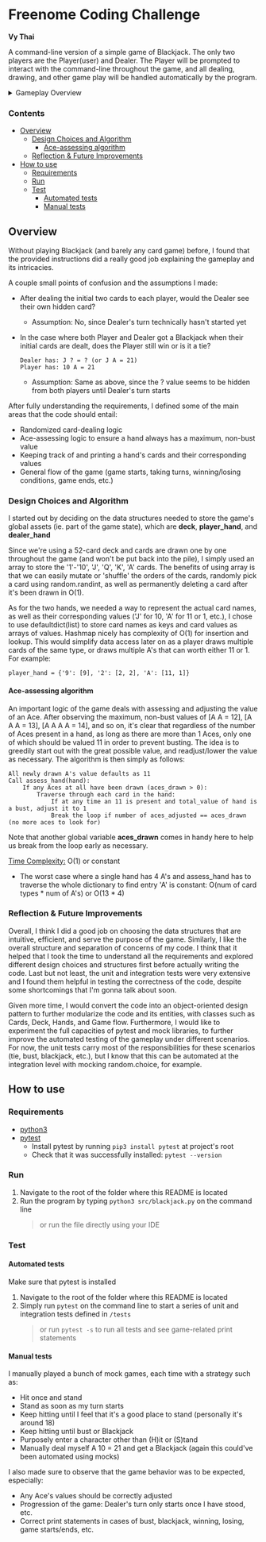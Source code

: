 # Freenome Coding Challenge
**Vy Thai**

A command-line version of a simple game of Blackjack. The only two players are the Player(user) and 
Dealer. The Player will be prompted to interact with the command-line throughout the game, and all dealing,
drawing, and other game play will be handled automatically by the program.


<details>
    <summary>Gameplay Overview</summary>
    
    1. Deal initial cards (two cards to each player)
    2. Display initial hands (hiding dealer's second card and score)
    3. Prompt user (Hit or Stand?)
        * Hit: add card to hand (check if busted)
        * Stand: end turn
        * show updated hand and value
        * repeat until player has stood, won (score == 21), or busted (score > 21)
    4. Dealer plays (if player has neither busted nor won)
        * print dealer's full hand, score
        * dealer keeps hitting until score >= 17
    5. Decide and report the winner, including hands and scores where relevant
</details>

### Contents
* [Overview](#overview)
    * [Design Choices and Algorithm](#design-choices-and-algorithm)
        * [Ace-assessing algorithm](#ace-assessing-algorithm)
    * [Reflection & Future Improvements](#reflection--future-improvements)
* [How to use](#how-to-use)
    * [Requirements](#requirements)
    * [Run](#run)
    * [Test](#test)
        * [Automated tests](#automated-tests)
        * [Manual tests](#manual-tests)

## Overview
Without playing Blackjack (and barely any card game) before, I found that the provided instructions 
did a really good job explaining the gameplay and its intricacies.

A couple small points of confusion and the assumptions I made:

* After dealing the initial two cards to each player, would the Dealer see their own hidden card?

    * Assumption: No, since Dealer's turn technically hasn't started yet

* In the case where both Player and Dealer got a Blackjack when their initial cards are dealt,
does the Player still win or is it a tie?
    ```
    Dealer has: J ? = ? (or J A = 21)
    Player has: 10 A = 21
    ```
   * Assumption: Same as above, since the ? value seems to be hidden from both players until Dealer's turn
starts

After fully understanding the requirements, I defined some of the main areas that the code should 
entail:

* Randomized card-dealing logic
* Ace-assessing logic to ensure a hand always has a maximum, non-bust value
* Keeping track of and printing a hand's cards and their corresponding values
* General flow of the game (game starts, taking turns, winning/losing conditions, game ends, etc.)


### Design Choices and Algorithm
I started out by deciding on the data structures needed to store the game's global assets (ie. part of 
the game state), which are **deck**, **player_hand**, and **dealer_hand**

Since we're using a 52-card deck and cards are drawn one by one throughout the game (and won't be put
back into the pile), I simply used an array to store the '1'-'10', 'J', 'Q', 'K', 'A' cards. The benefits
of using array is that we can easily mutate or 'shuffle' the orders of the cards, randomly pick a 
card using random.randint, as well as permanently deleting a card after it's been drawn in O(1).

As for the two hands, we needed a way to represent the actual card names, as well as their corresponding
values ('J' for 10, 'A' for 11 or 1, etc.), I chose to use defaultdict(list) to store card names as
keys and card values as arrays of values. Hashmap nicely has complexity of O(1) for insertion and 
lookup. This would simplify data access later on as a player draws multiple cards of the same type, 
or draws multiple A's that can worth either 11 or 1. For example:

    player_hand = {'9': [9], '2': [2, 2], 'A': [11, 1]}
    
#### Ace-assessing algorithm
An important logic of the game deals with assessing and adjusting the value of an Ace. After observing
the maximum, non-bust values of [A A = 12], [A A A = 13], [A A A A = 14], and so on, it's clear that
regardless of the number of Aces present in a hand, as long as there are more than 1 Aces, only one
of which should be valued 11 in order to prevent busting. The idea is to greedily start out with
the great possible value, and readjust/lower the value as necessary. The algorithm is then simply as follows:

    All newly drawn A's value defaults as 11
    Call assess_hand(hand):
        If any Aces at all have been drawn (aces_drawn > 0):
            Traverse through each card in the hand:
                If at any time an 11 is present and total_value of hand is a bust, adjust it to 1
                Break the loop if number of aces_adjusted == aces_drawn (no more aces to look for)

Note that another global variable **aces_drawn** comes in handy here to help us break from the loop early
as necessary.

<ins>Time Complexity:</ins> O(1) or constant
   * The worst case where a single hand has 4 A's and assess_hand has to traverse 
the whole dictionary to find entry 'A' is constant: O(num of card types * num of A's) or O(13 * 4)

### Reflection & Future Improvements
Overall, I think I did a good job on choosing the data structures that are intuitive, efficient, and 
serve the purpose of the game. Similarly, I like the overall structure and separation of concerns of 
my code. I think that it helped that I took the time to understand all the requirements and explored 
different design choices and structures first before actually writing the code. Last but not least, 
the unit and integration tests were very extensive and I found them helpful in testing the correctness 
of the code, despite some shortcomings that I'm gonna talk about soon.

Given more time, I would convert the code into an object-oriented design pattern to further modularize
the code and its entities, with classes such as Cards, Deck, Hands, and Game flow. Furthermore, I would
like to experiment the full capacities of pytest and mock libraries, to further improve the automated 
testing of the gameplay under different scenarios. For now, the unit tests carry most of the 
responsibilities for these scenarios (tie, bust, blackjack, etc.), but I know that this can be automated at
the integration level with mocking random.choice, for example. 

## How to use
### Requirements
* [python3](https://www.python.org/downloads/)
* [pytest](https://pypi.org/project/pytest/)
    * Install pytest by running `pip3 install pytest` at project's root
    * Check that it was successfully installed: `pytest --version`
    
### Run
1. Navigate to the root of the folder where this README is located
2. Run the program by typing `python3 src/blackjack.py` on the command line
    > or run the file directly using your IDE

### Test
#### Automated tests
Make sure that pytest is installed

1. Navigate to the root of the folder where this README is located
2. Simply run `pytest` on the command line to start a series of unit and integration tests defined in `/tests`
    > or run `pytest -s` to run all tests and see game-related print statements

#### Manual tests
I manually played a bunch of mock games, each time with a strategy such as:
* Hit once and stand
* Stand as soon as my turn starts
* Keep hitting until I feel that it's a good place to stand (personally it's around 18)
* Keep hitting until bust or Blackjack
* Purposely enter a character other than (H)it or (S)tand
* Manually deal myself A 10 = 21 and get a Blackjack (again this could've been automated using mocks)

I also made sure to observe that the game behavior was to be expected, especially:
* Any Ace's values should be correctly adjusted
* Progression of the game: Dealer's turn only starts once I have stood, etc.
* Correct print statements in cases of bust, blackjack, winning, losing, game starts/ends, etc.
